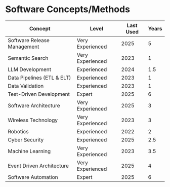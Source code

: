 # Software Concepts/Methods

| Concept                     | Level            | Last Used | Years |
| --------------------------- | ---------------- | --------- | ----- |
| Software Release Management | Very Experienced | 2025      | 5     |
| Semantic Search             | Very Experienced | 2023      | 1     |
| LLM Development             | Experienced      | 2024      | 1.5   |
| Data Pipelines (ETL & ELT)  | Experienced      | 2023      | 1     |
| Data Validation             | Experienced      | 2023      | 1     |
| Test-Driven Development     | Expert           | 2025      | 6     |
| Software Architecture       | Very Experienced | 2025      | 3     |
| Wireless Technology         | Very Experienced | 2023      | 3     |
| Robotics                    | Experienced      | 2022      | 2     |
| Cyber Security              | Experienced      | 2025      | 2.5   |
| Machine Learning            | Very Experienced | 2023      | 3.5   |
| Event Driven Architecture   | Very Experienced | 2025      | 4     |
| Software Automation         | Expert           | 2025      | 6     |
